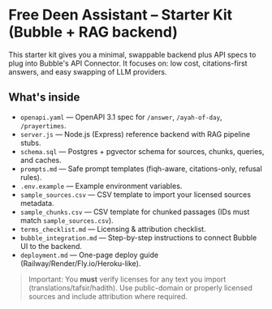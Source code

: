# Free Deen Assistant – Starter Kit (Bubble + RAG backend)

This starter kit gives you a minimal, swappable backend plus API specs to plug into Bubble's API Connector.
It focuses on: low cost, citations-first answers, and easy swapping of LLM providers.

## What's inside
- `openapi.yaml` — OpenAPI 3.1 spec for `/answer`, `/ayah-of-day`, `/prayertimes`.
- `server.js` — Node.js (Express) reference backend with RAG pipeline stubs.
- `schema.sql` — Postgres + pgvector schema for sources, chunks, queries, and caches.
- `prompts.md` — Safe prompt templates (fiqh-aware, citations-only, refusal rules).
- `.env.example` — Example environment variables.
- `sample_sources.csv` — CSV template to import your licensed sources metadata.
- `sample_chunks.csv` — CSV template for chunked passages (IDs must match `sample_sources.csv`).
- `terms_checklist.md` — Licensing & attribution checklist.
- `bubble_integration.md` — Step-by-step instructions to connect Bubble UI to the backend.
- `deployment.md` — One-page deploy guide (Railway/Render/Fly.io/Heroku-like).

> Important: You **must** verify licenses for any text you import (translations/tafsir/hadith). Use public-domain or properly licensed sources and include attribution where required.
